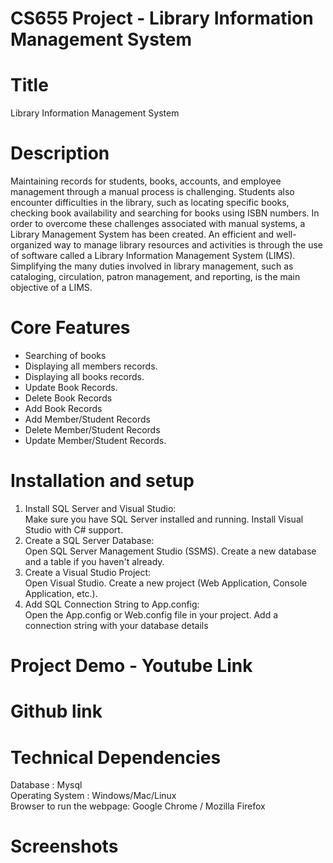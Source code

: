 # CS655 Project - Library Information Management System
# Title
Library Information Management System

# Description
Maintaining records for students, books, accounts, and employee management through a manual process is challenging. Students also encounter difficulties in the library, such as locating specific books, checking book availability and searching for books using ISBN numbers. In order to overcome these challenges associated with manual systems, a Library Management System has been created. An efficient and well-organized way to manage library resources and activities is through the use of software called a Library Information Management System (LIMS). Simplifying the many duties involved in library management, such as cataloging, circulation, patron management, and reporting, is the main objective of a LIMS.

# Core Features
- Searching of books
- Displaying all members records.
- Displaying all books records.
- Update Book Records.
- Delete Book Records
- Add Book Records
- Add Member/Student Records
- Delete Member/Student Records
- Update Member/Student Records.

# Installation and setup

1. Install SQL Server and Visual Studio:  
   Make sure you have SQL Server installed and running. Install Visual Studio with C# support.  
2. Create a SQL Server Database:  
   Open SQL Server Management Studio (SSMS).
   Create a new database and a table if you haven't already.  
3. Create a Visual Studio Project:  
   Open Visual Studio.
   Create a new project (Web Application, Console Application, etc.).  
4. Add SQL Connection String to App.config:  
  Open the App.config or Web.config file in your project. Add a connection string with your database details

# Project Demo - Youtube Link

# Github link

# Technical Dependencies
Database         : Mysql  
Operating System : Windows/Mac/Linux  
Browser to run the webpage: Google Chrome / Mozilla Firefox  

# Screenshots




